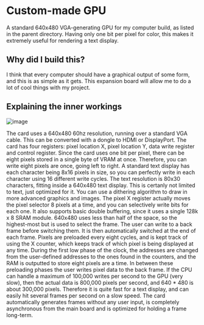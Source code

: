 # Custom-made GPU

A standard 640x480 VGA-generating GPU for my computer build, as listed in the parent directory. Having only one bit per pixel for color, this makes it extremely useful for rendering a text display.

## Why did I build this?
I think that every computer should have a graphical output of some form, and this is as simple as it gets. This expansion board will allow me to do a lot of cool things with my project.

## Explaining the inner workings
![image](https://github.com/user-attachments/assets/e5222a59-5be7-43f5-b966-5a0a4a4cee04)

The card uses a 640x480 60hz resolution, running over a standard VGA cable. This can be converted with a dongle to HDMI or DisplayPort. The card has four registers: pixel location X, pixel location Y, data write register and control register.
Since the card uses one bit per pixel, there can be eight pixels stored in a single byte of VRAM at once. Therefore, you can write eight pixels are once, going left to right. A standard text display has each character being 8x16 pixels in size, so you can perfectly write in each character using 16 different write cycles. The text resolution is 80x30 characters, fitting inside a 640x480 text display. This is certanly not limited to text, just optimized for it. You can use a dithering algorithm to draw in more advanced graphics and images.
The pixel X register actually moves the pixel selector 8 pixels at a time, and you can selectively write bits for each one. It also supports basic double buffering, since it uses a single 128k x 8 SRAM module. 640x480 uses less than half of the space, so the highest-most but is used to select the frame. The user can write to a back frame before switching them. It is then automatically switched at the end of each frame. Pixels are preloaded every eight cycles, and is kept track of using the X counter, which keeps track of which pixel is being displayed at any time. During the first low phase of the clock, the addresses are changed from the user-defined addresses to the ones found in the counters, and the RAM is outputted to store eight pixels are a time. In between these preloading phases the user writes pixel data to the back frame. If the CPU can handle a maximum of 100,000 writes per second to the GPU (very slow), then the actual data is 800,000 pixels per second, and 640 * 480 is about 300,000 pixels. Therefore it is quite fast for a text display, and can easily hit several frames per second on a slow speed. The card automatically generates frames without any user input, is completely asynchronous from the main board and is optimized for holding a frame long-term.
